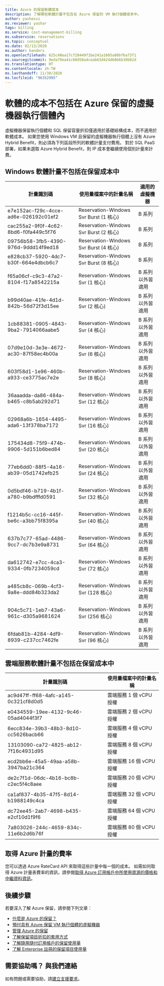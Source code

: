 ```yaml
---
title: Azure 的保留軟體成本
description: 了解哪些軟體計量不包含在 Azure 保留的 VM 執行個體成本中。
author: yashesvi
ms.reviewer: yashar
tags: billing
ms.service: cost-management-billing
ms.subservice: reservations
ms.topic: conceptual
ms.date: 02/13/2020
ms.author: banders
ms.openlocfilehash: 625c40ea17cf20449f1be241a1605a80bf6a73f1
ms.sourcegitcommit: 9eda79ea41c60d58a4ceab63d424d6866b38b82d
ms.translationtype: HT
ms.contentlocale: zh-TW
ms.lasthandoff: 11/30/2020
ms.locfileid: "96352995"
---
```

# <a name="software-costs-not-included-with-azure-reserved-vm-instances"></a>軟體的成本不包括在 Azure 保留的虛擬機器執行個體內

虛擬機器保留執行個體和 SQL 保留容量折扣僅適用於基礎結構成本，而不適用於軟體成本。 如果您使用 Windows VM 且保留的虛擬機器執行個體上沒有 Azure Hybrid Benefit，則必須為下列區段所列的軟體計量支付費用。 對於 SQL PaaS 部署，如果未選取 Azure Hybrid Benefit，則 IP 成本會繼續使用個別計量來計費。

## <a name="windows-software-meters-not-included-in-reservation-cost"></a>Windows 軟體計量不包括在保留成本中

| 計量識別碼 | 使用量檔案中的計量名稱 | 適用的虛擬機器 |
| ------- | ------------------------| --- |
| e7e152ac-f29c-4cce-ad6e-026192c01ef2 | Reservation-Windows Svr Burst (1 核心) | B 系列 |
| cac255a2-9f0f-4c62-8bd6-f0fa449c5f76 | Reservation-Windows Svr Burst (2 核心) | B 系列 |
| 09756b58-3fb5-4390-976d-9ddd14f9ed18 | Reservation-Windows Svr Burst (4 核心) | B 系列 |
| e828cb37-5920-4dc7-b30f-664e4dbcb6c7 | Reservation-Windows Svr Burst (8 核心) | B 系列 |
| f65a06cf-c9c3-47a2-8104-f17a8542215a | Reservation-Windows Svr (1 核心) | B 系列以外皆適用 |
| b99d40ae-41fe-4d1d-842b-56d72f3d15ee | Reservation-Windows Svr (2 核心) | B 系列以外皆適用 |
| 1cb88381-0905-4843-9ba2-7914066aabe5 | Reservation-Windows Svr (4 核心) | B 系列以外皆適用 |
| 07d9e10d-3e3e-4672-ac30-87f58ec4b00a | Reservation-Windows Svr (6 核心) | B 系列以外皆適用 |
| 603f58d1-1e96-460b-a933-ce3775ac7e2e | Reservation-Windows Svr (8 核心) | B 系列以外皆適用 |
| 36aaadda-da86-484a-b465-c8b5ab292d71 | Reservation-Windows Svr (12 核心) | B 系列以外皆適用 |
| 02968a6b-1654-4495-ada6-13f378ba7172 | Reservation-Windows Svr (16 核心) | B 系列以外皆適用 |
| 175434d8-75f9-474b-9906-5d151b6bed84 | Reservation-Windows Svr (20 核心) | B 系列以外皆適用 |
| 77eb6dd0-88f5-4a16-ab39-05d1742efb25 | Reservation-Windows Svr (24 核心) | B 系列以外皆適用 |
| 0d5bdf46-b719-4b1f-a780-b9bdfffd0591 | Reservation-Windows Svr (32 核心) | B 系列以外皆適用 |
| f1214b5c-cc16-445f-be6c-a3bb75f8395a | Reservation-Windows Svr (40 核心) | B 系列以外皆適用 |
| 637b7c77-65ad-4486-9cc7-dc7b3e9a8731 | Reservation-Windows Svr (64 核心) | B 系列以外皆適用 |
| da612742-e7cc-4ca3-9334-0fb7234059cd | Reservation-Windows Svr (72 核心) | B 系列以外皆適用 |
| a485cb8c-069b-4cf3-9a8e-ddd84b323da2 | Reservation-Windows Svr (128 核心) | B 系列以外皆適用 |
| 904c5c71-1eb7-43a6-961c-d305a9681624 | Reservation-Windows Svr (256 核心) | B 系列以外皆適用 |
| 6fdab81b-4284-4df9-8939-c237cc7462fe | Reservation-Windows Svr (96 核心) | B 系列以外皆適用 |

## <a name="cloud-services-software-meters-not-included-in-reservation-cost"></a>雲端服務軟體計量不包括在保留成本中

| 計量識別碼 | 使用量檔案中的計量名稱 |
| ------- | ------------------------|
|ac9d47ff-ff68-4afc-a145-0c321cf8d0d5|雲端服務 1 個 vCPU 授權|
|e0434559-19ee-4132-9c46-05ad4044f3f7|雲端服務 2 個 vCPU 授權|
|6ecc834e-39b3-48b3-8d10-cc5626bacb66|雲端服務 4 個 vCPU 授權|
|13103090-ca72-4825-ab12-7f16c4931d95|雲端服務 8 個 vCPU 授權|
|ecd2bb6e-45a5-49aa-a58b-3947ba21c364|雲端服務 16 個 vCPU 授權|
|de2c7f1d-06dc-4b16-bc8b-c2ec5f4c8aee|雲端服務 20 個 vCPU 授權|
|ca1af837-4b35-47f5-8d14-b1988149c4ca|雲端服務 32 個 vCPU 授權|
|dc72ee45-2ab7-4698-b435-e2cf10d1f9f6|雲端服務 64 個 vCPU 授權|
|7a803026-244c-4659-834c-11e6b2d6b76f|雲端服務 80 個 vCPU 授權|

## <a name="get-rates-for-azure-meters"></a>取得 Azure 計量的費率

您可以透過 Azure RateCard API 來取得這些計量中每一個的成本。 如需如何取得 Azure 計量表費率的資訊，請參閱[取得 Azure 訂用帳戶中所使用資源的價格和中繼資料資訊](/previous-versions/azure/reference/mt219004(v=azure.100))。

## <a name="next-steps"></a>後續步驟
若要深入了解 Azure 保留，請參閱下列文章：

- [什麼是 Azure 的保留？](save-compute-costs-reservations.md)
- [預付具有 Azure 保留 VM 執行個體的虛擬機器](../../virtual-machines/prepay-reserved-vm-instances.md)
- [管理 Azure 的保留](manage-reserved-vm-instance.md)
- [了解保留項目折扣的套用方式](../manage/understand-vm-reservation-charges.md)
- [了解隨用隨付訂用帳戶的保留使用量](understand-reserved-instance-usage.md)
- [了解 Enterprise 註冊的保留項目使用量](understand-reserved-instance-usage-ea.md)

## <a name="need-help-contact-us"></a>需要協助嗎？ 與我們連絡

如有問題或需要協助，請[建立支援要求](https://go.microsoft.com/fwlink/?linkid=2083458)。